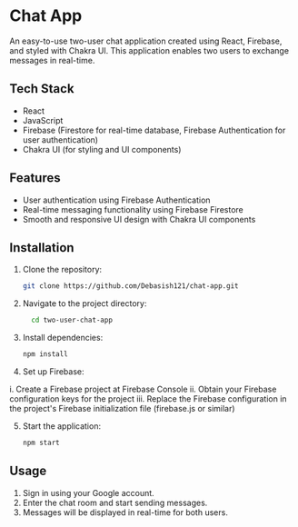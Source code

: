 # Chat App
An easy-to-use two-user chat application created using React, Firebase, and styled with Chakra UI. This application enables two users to exchange messages in real-time.

## Tech Stack

- React
- JavaScript
- Firebase (Firestore for real-time database, Firebase Authentication for user authentication)
- Chakra UI (for styling and UI components)

## Features

- User authentication using Firebase Authentication
- Real-time messaging functionality using Firebase Firestore
- Smooth and responsive UI design with Chakra UI components

## Installation

1. Clone the repository:

   ```bash
   git clone https://github.com/Debasish121/chat-app.git

2. Navigate to the project directory:

   ```bash
     cd two-user-chat-app

3. Install dependencies:

   ```bash
   npm install

4. Set up Firebase:

i. Create a Firebase project at Firebase Console
ii. Obtain your Firebase configuration keys for the project
iii. Replace the Firebase configuration in the project's Firebase initialization file (firebase.js or similar)

5. Start the application:
   ```bash
   npm start


## Usage
1. Sign in using your Google account.
2. Enter the chat room and start sending messages.
3. Messages will be displayed in real-time for both users.
